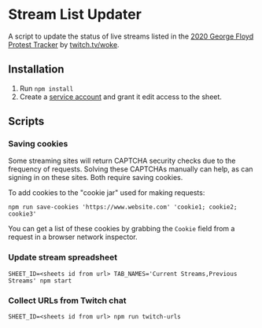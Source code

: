 # Stream List Updater

A script to update the status of live streams listed in the [2020 George Floyd Protest Tracker](http://bit.ly/protestlinks) by [twitch.tv/woke](https://twitch.tv/woke).


## Installation

1. Run `npm install`
2. Create a [service account](https://theoephraim.github.io/node-google-spreadsheet/#/getting-started/authentication) and grant it edit access to the sheet.


## Scripts

### Saving cookies

Some streaming sites will return CAPTCHA security checks due to the frequency of requests. Solving these CAPTCHAs manually can help, as can signing in on these sites. Both require saving cookies.

To add cookies to the "cookie jar" used for making requests:

```
npm run save-cookies 'https://www.website.com' 'cookie1; cookie2; cookie3'
```

You can get a list of these cookies by grabbing the `Cookie` field from a request in a browser network inspector.


### Update stream spreadsheet

```
SHEET_ID=<sheets id from url> TAB_NAMES='Current Streams,Previous Streams' npm start
```

### Collect URLs from Twitch chat

```
SHEET_ID=<sheets id from url> npm run twitch-urls
```
